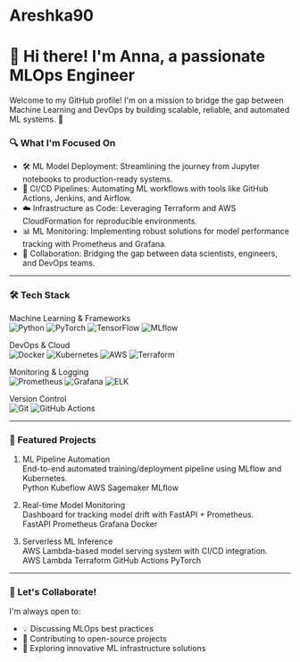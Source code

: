 
# Areshka90
# 👋 Hi there! I'm Anna, a passionate MLOps Engineer

Welcome to my GitHub profile! I'm on a mission to bridge the gap between Machine Learning and DevOps by building scalable, reliable, and automated ML systems. 🚀

### 🔍 What I'm Focused On
- 🛠️ ML Model Deployment: Streamlining the journey from Jupyter notebooks to production-ready systems.
- 🔄 CI/CD Pipelines: Automating ML workflows with tools like GitHub Actions, Jenkins, and Airflow.
- ☁️ Infrastructure as Code: Leveraging Terraform and AWS CloudFormation for reproducible environments.
- 📊 ML Monitoring: Implementing robust solutions for model performance tracking with Prometheus and Grafana.
- 🤝 Collaboration: Bridging the gap between data scientists, engineers, and DevOps teams.

---

### 🛠️ Tech Stack
Machine Learning & Frameworks  
![Python](https://img.shields.io/badge/Python-3776AB?style=flat&logo=python&logoColor=white)
![PyTorch](https://img.shields.io/badge/PyTorch-EE4C2C?style=flat&logo=pytorch&logoColor=white)
![TensorFlow](https://img.shields.io/badge/TensorFlow-FF6F00?style=flat&logo=tensorflow&logoColor=white)
![MLflow](https://img.shields.io/badge/MLflow-0194E2?style=flat&logo=mlflow&logoColor=white)

DevOps & Cloud  
![Docker](https://img.shields.io/badge/Docker-2496ED?style=flat&logo=docker&logoColor=white)
![Kubernetes](https://img.shields.io/badge/Kubernetes-326CE5?style=flat&logo=kubernetes&logoColor=white)
![AWS](https://img.shields.io/badge/AWS-232F3E?style=flat&logo=amazon-aws&logoColor=white)
![Terraform](https://img.shields.io/badge/Terraform-7B42BC?style=flat&logo=terraform&logoColor=white)

Monitoring & Logging  
![Prometheus](https://img.shields.io/badge/Prometheus-E6522C?style=flat&logo=prometheus&logoColor=white)
![Grafana](https://img.shields.io/badge/Grafana-F46800?style=flat&logo=grafana&logoColor=white)
![ELK](https://img.shields.io/badge/ELK-005571?style=flat&logo=elastic&logoColor=white)

Version Control  
![Git](https://img.shields.io/badge/Git-F05032?style=flat&logo=git&logoColor=white)
![GitHub Actions](https://img.shields.io/badge/GitHub_Actions-2088FF?style=flat&logo=github-actions&logoColor=white)

---

### 🚀 Featured Projects
1. ML Pipeline Automation  
   End-to-end automated training/deployment pipeline using MLflow and Kubernetes.  
   Python Kubeflow AWS Sagemaker MLflow

2. Real-time Model Monitoring  
   Dashboard for tracking model drift with FastAPI + Prometheus.  
   FastAPI Prometheus Grafana Docker

3. Serverless ML Inference  
   AWS Lambda-based model serving system with CI/CD integration.  
   AWS Lambda Terraform GitHub Actions PyTorch

---

### 🤝 Let's Collaborate!
I'm always open to:
- 💡 Discussing MLOps best practices
- 🚀 Contributing to open-source projects
- 🎯 Exploring innovative ML infrastructure solutions

